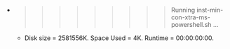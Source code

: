 * >>>>>>>>> Running inst-min-con-xtra-ms-powershell.sh ...
  * Disk size = 2581556K. Space Used = 4K. Runtime = 00:00:00:00.
